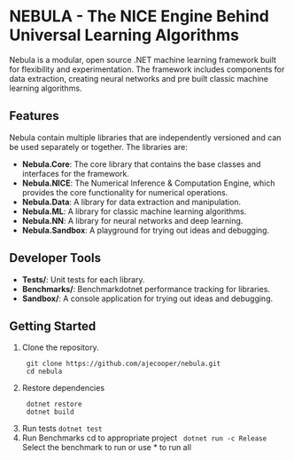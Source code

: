# NEBULA - The NICE Engine Behind Universal Learning Algorithms

Nebula is a modular, open source .NET machine learning framework built for flexibility and experimentation.
The framework includes components for data extraction, creating neural networks and pre built classic machine learning algorithms.

## Features

Nebula contain multiple libraries that are independently versioned and can be used separately or together. The libraries are:

- **Nebula.Core**: The core library that contains the base classes and interfaces for the framework.
- **Nebula.NICE**: The Numerical Inference & Computation Engine, which provides the core functionality for numerical operations.
- **Nebula.Data**: A library for data extraction and manipulation.
- **Nebula.ML**: A library for classic machine learning algorithms.
- **Nebula.NN**: A library for neural networks and deep learning.
- **Nebula.Sandbox**: A playground for trying out ideas and debugging.

## Developer Tools

- **Tests/**: Unit tests for each library.
- **Benchmarks/**: Benchmarkdotnet performance tracking for libraries.
- **Sandbox/**: A console application for trying out ideas and debugging.

## Getting Started
1. Clone the repository. 
   ``` 
	git clone https://github.com/ajecooper/nebula.git
	cd nebula 
   ```
2. Restore dependencies
   ```
	dotnet restore
	dotnet build
   ```
3. Run tests
   ``` dotnet test ```
4. Run Benchmarks
   cd to appropriate project
   ``` dotnet run -c Release```
   Select the benchmark to run or use * to run all
